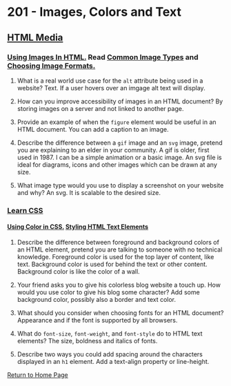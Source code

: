 # 201 - Images, Colors and Text

## [HTML Media](https://developer.mozilla.org/en-US/docs/Learn/HTML/Multimedia_and_embedding)

### [Using Images In HTML.](https://developer.mozilla.org/en-US/docs/Learn/HTML/Multimedia_and_embedding/Images_in_HTML) Read [Common Image Types](https://developer.mozilla.org/en-US/docs/Web/Media/Formats/Image_types) and [Choosing Image Formats.](https://developer.mozilla.org/en-US/docs/Web/Media/Formats/Image_types#choosing_an_image_format)

1. What is a real world use case for the `alt` attribute being used in a website? Text. If a user hovers over an imgage alt text will display.

2. How can you improve accessibility of images in an HTML document? By storing images on a server and not linked to another page.

3. Provide an example of when the `figure` element would be useful in an HTML document. You can add a caption to an image.

4. Describe the difference between a `gif` image and an `svg` image, pretend you are explaining to an elder in your community. A gif is older, first used in 1987. I can be a simple animation or a basic image. An svg file is ideal for diagrams, icons and other images which can be drawn at any size.

5. What image type would you use to display a screenshot on your website and why? An svg. It is scalable to the desired size.

### [Learn CSS](https://developer.mozilla.org/en-US/docs/Learn/CSS)

#### [Using Color in CSS.](https://developer.mozilla.org/en-US/docs/Web/CSS/CSS_Colors/Applying_color) [Styling HTML Text Elements](https://developer.mozilla.org/en-US/docs/Learn/CSS/Styling_text/Fundamentals)

1. Describe the difference between foreground and background colors of an HTML element, pretend you are talking to someone with no technical knowledge. Foreground color is used for the top layer of content, like text. Background color is used for behind the text or other content. Background color is like the color of a wall.

2. Your friend asks you to give his colorless blog website a touch up. How would you use color to give his blog some character? Add some background color, possibly also a border and text color.

3. What should you consider when choosing fonts for an HTML document? Appearance and if the font is supported by all browsers.

4. What do `font-size`, `font-weight`, and `font-style` do to HTML text elements? The size, boldness and italics of fonts.

5. Describe two ways you could add spacing around the characters displayed in an `h1` element. Add a text-align property or line-height.

[Return to Home Page](../README.md)
